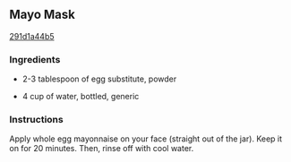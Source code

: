 ## Mayo Mask

[291d1a44b5](http://www.food.com/recipe/mayo-mask-59493)

### Ingredients

 - 2-3 tablespoon of egg substitute, powder

 - 4 cup of water, bottled, generic

### Instructions

Apply whole egg mayonnaise on your face (straight out of the jar). Keep it on for 20 minutes. Then, rinse off with cool water.